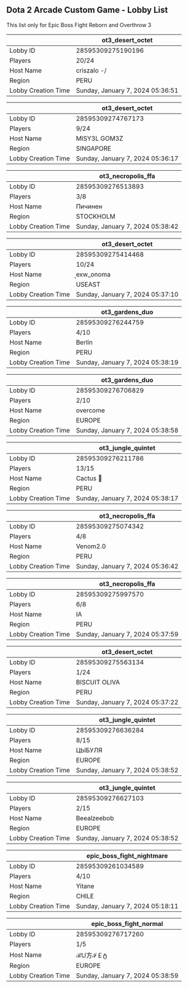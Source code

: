 ## Dota 2 Arcade Custom Game - Lobby List

This list only for Epic Boss Fight Reborn and Overthrow 3

|  | ot3_desert_octet |
| ------ | ------ |
| Lobby ID | 28595309275190196 |
| Players | 20/24 |
| Host Name | criszalo *-*/ |
| Region | PERU |
| Lobby Creation Time | Sunday, January 7, 2024 05:36:51 |


|  | ot3_desert_octet |
| ------ | ------ |
| Lobby ID | 28595309274767173 |
| Players | 9/24 |
| Host Name | MISY3L GOM3Z |
| Region | SINGAPORE |
| Lobby Creation Time | Sunday, January 7, 2024 05:36:17 |


|  | ot3_necropolis_ffa |
| ------ | ------ |
| Lobby ID | 28595309276513893 |
| Players | 3/8 |
| Host Name | Пичинен |
| Region | STOCKHOLM |
| Lobby Creation Time | Sunday, January 7, 2024 05:38:42 |


|  | ot3_desert_octet |
| ------ | ------ |
| Lobby ID | 28595309275414468 |
| Players | 10/24 |
| Host Name | ุexw_onoma |
| Region | USEAST |
| Lobby Creation Time | Sunday, January 7, 2024 05:37:10 |


|  | ot3_gardens_duo |
| ------ | ------ |
| Lobby ID | 28595309276244759 |
| Players | 4/10 |
| Host Name | Berlín |
| Region | PERU |
| Lobby Creation Time | Sunday, January 7, 2024 05:38:19 |


|  | ot3_gardens_duo |
| ------ | ------ |
| Lobby ID | 28595309276706829 |
| Players | 2/10 |
| Host Name | overcome |
| Region | EUROPE |
| Lobby Creation Time | Sunday, January 7, 2024 05:38:58 |


|  | ot3_jungle_quintet |
| ------ | ------ |
| Lobby ID | 28595309276211786 |
| Players | 13/15 |
| Host Name | Cactus 🌵 |
| Region | PERU |
| Lobby Creation Time | Sunday, January 7, 2024 05:38:17 |


|  | ot3_necropolis_ffa |
| ------ | ------ |
| Lobby ID | 28595309275074342 |
| Players | 4/8 |
| Host Name | Venom2.0 |
| Region | PERU |
| Lobby Creation Time | Sunday, January 7, 2024 05:36:42 |


|  | ot3_necropolis_ffa |
| ------ | ------ |
| Lobby ID | 28595309275997570 |
| Players | 6/8 |
| Host Name | IA |
| Region | PERU |
| Lobby Creation Time | Sunday, January 7, 2024 05:37:59 |


|  | ot3_desert_octet |
| ------ | ------ |
| Lobby ID | 28595309275563134 |
| Players | 1/24 |
| Host Name | BISCUIT OLIVA |
| Region | PERU |
| Lobby Creation Time | Sunday, January 7, 2024 05:37:22 |


|  | ot3_jungle_quintet |
| ------ | ------ |
| Lobby ID | 28595309276636284 |
| Players | 8/15 |
| Host Name | ЦЫБУЛЯ |
| Region | EUROPE |
| Lobby Creation Time | Sunday, January 7, 2024 05:38:52 |


|  | ot3_jungle_quintet |
| ------ | ------ |
| Lobby ID | 28595309276627103 |
| Players | 2/15 |
| Host Name | Beealzeebob |
| Region | EUROPE |
| Lobby Creation Time | Sunday, January 7, 2024 05:38:52 |


|  | epic_boss_fight_nightmare |
| ------ | ------ |
| Lobby ID | 28595309261034589 |
| Players | 4/10 |
| Host Name | Yitane |
| Region | CHILE |
| Lobby Creation Time | Sunday, January 7, 2024 05:18:11 |


|  | epic_boss_fight_normal |
| ------ | ------ |
| Lobby ID | 28595309276717260 |
| Players | 1/5 |
| Host Name | ℛᙀ方ℐ￡ტ |
| Region | EUROPE |
| Lobby Creation Time | Sunday, January 7, 2024 05:38:59 |


